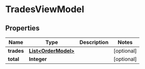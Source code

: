 
# TradesViewModel

## Properties
Name | Type | Description | Notes
------------ | ------------- | ------------- | -------------
**trades** | [**List&lt;OrderModel&gt;**](OrderModel.md) |  |  [optional]
**total** | **Integer** |  |  [optional]



